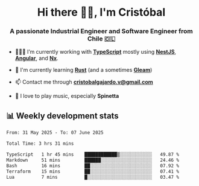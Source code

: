 <h1 align="center">Hi there ✌🏻, I'm Cristóbal</h1>
<h3 align="center">A passionate Industrial Engineer and Software Engineer from Chile 🇨🇱</h3>

- 🧑🏻‍💻 I’m currently working with **[TypeScript](https://www.typescriptlang.org)** mostly using **[NestJS](https://nestjs.com)**, **[Angular](https://angular.io)**, and **[Nx](https://nx.dev)**.

- 🌱 I'm currently learning **[Rust](https://www.rust-lang.org)** (and a sometimes **[Gleam](https://gleam.run/)**)

- 📫 Contact me through **cristobalgajardo.v@gmail.com**

- 🎸 I love to play music, especially **Spinetta**

## 📊 Weekly development stats

<!--START_SECTION:waka-->

```txt
From: 31 May 2025 - To: 07 June 2025

Total Time: 3 hrs 31 mins

TypeScript   1 hr 45 mins    ████████████▒░░░░░░░░░░░░   49.87 %
Markdown     51 mins         ██████░░░░░░░░░░░░░░░░░░░   24.46 %
Bash         16 mins         ██░░░░░░░░░░░░░░░░░░░░░░░   07.92 %
Terraform    15 mins         ██░░░░░░░░░░░░░░░░░░░░░░░   07.41 %
Lua          7 mins          █░░░░░░░░░░░░░░░░░░░░░░░░   03.47 %
```

<!--END_SECTION:waka-->
